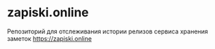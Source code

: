 # zapiski.online

Репозиторий для отслеживания истории релизов сервиса хранения заметок https://zapiski.online
